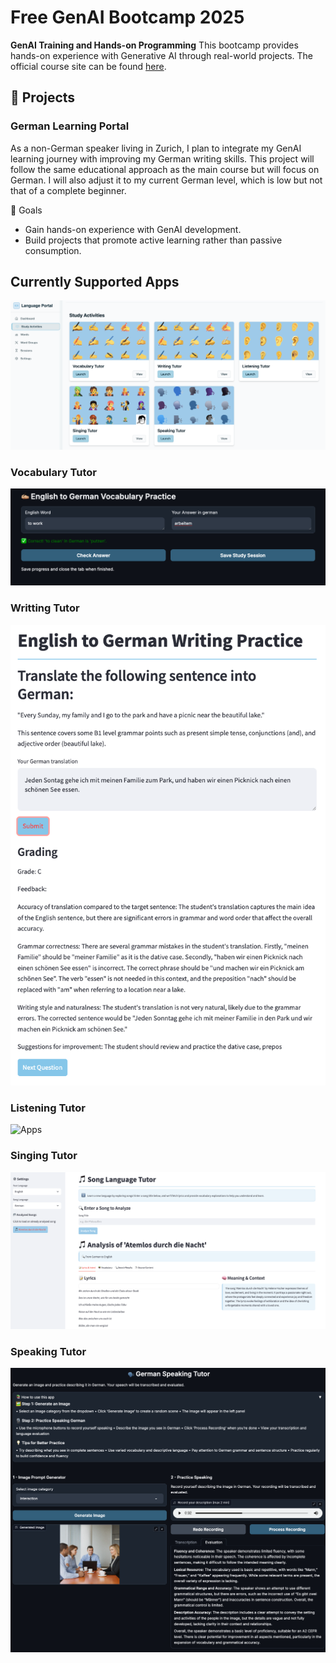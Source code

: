 # Free GenAI Bootcamp 2025

**GenAI Training and Hands-on Programming** This bootcamp provides hands-on
experience with Generative AI through real-world projects. The official course
site can be found [here]([https://genai.cloudprojectbootcamp.com/).

## 🚀 Projects

### German Learning Portal

As a non-German speaker living in Zurich, I plan to integrate my GenAI learning
journey with improving my German writing skills. This project will follow the
same educational approach as the main course but will focus on German. I will
also adjust it to my current German level, which is low but not that of a
complete beginner.

📌 Goals

- Gain hands-on experience with GenAI development.
- Build projects that promote active learning rather than passive consumption.

## Currently Supported Apps

![Apps](./lang-portal/frontend-react/public/SuportedApps.png)

### Vocabulary Tutor

![Apps](./lang-portal/frontend-react/public/VocabularyTutor.png)

### Writting Tutor

![Apps](./lang-portal/frontend-react/public/WritingTutor.png)

### Listening Tutor

![Apps](./lang-portal/frontend-react/public/ListeningTutor.png)

### Singing Tutor

![Apps](./lang-portal/frontend-react/public/SingingTutor.png)

### Speaking Tutor

![Apps](./lang-portal/frontend-react/public/SpeakingTutor.png)
